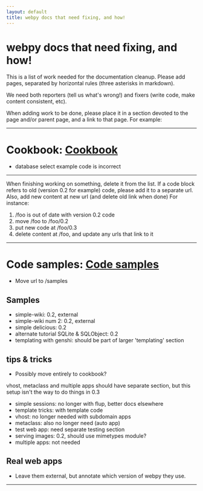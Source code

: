 ```yaml
---
layout: default
title: webpy docs that need fixing, and how!
---
```


# webpy docs that need fixing, and how!

This is a list of work needed for the documentation cleanup.  Please add pages, separated by horizontal rules (three asterisks in markdown).

We need both reporters (tell us what's wrong!) and fixers (write code, make content consistent, etc).

When adding work to be done, please place it in a section devoted to the page and/or parent page, and a link to that page. For example:

---

# Cookbook: [Cookbook](/cookbook)

* database select example code is incorrect

---

When finishing working on something, delete it from the list. If a code block refers to old (version 0.2 for example) code, please add it to a separate url.  Also, add new content at new url (and delete old link when done) For instance:

1. /foo is out of date with version 0.2 code
2. move /foo to /foo/0.2
3. put new code at /foo/0.3
4. delete content at /foo, and update any urls that link to it

---

# Code samples: [Code samples](https://github.com/webpy/webpy-examples/)

* Move url to /samples

## Samples

* simple-wiki: 0.2, external
* simple-wiki num 2: 0.2, external
* simple delicious: 0.2
* alternate tutorial SQLite & SQLObject: 0.2
* templating with genshi: should be part of larger 'templating' section

## tips & tricks

* Possibly move entirely to cookbook?

vhost, metaclass and multiple apps should have separate section, but this setup isn't the way to do things in 0.3

* simple sessions: no longer with flup, better docs elsewhere
* template tricks: with template code
* vhost: no longer needed with subdomain apps
* metaclass: also no longer need (auto app)
* test web app: need separate testing section
* serving images: 0.2, should use mimetypes module?
* multiple apps: not needed

## Real web apps

* Leave them external, but annotate which version of webpy they use.

---
